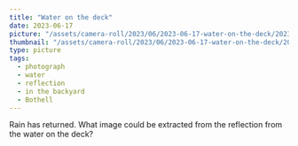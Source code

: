 ```yaml
---
title: "Water on the deck"
date: 2023-06-17
picture: "/assets/camera-roll/2023/06/2023-06-17-water-on-the-deck/20230618_011443856_iOS.jpg"
thumbnail: "/assets/camera-roll/2023/06/2023-06-17-water-on-the-deck/20230618_011443856_iOS-thumbnail.jpg"
type: picture
tags:
  - photograph
  - water
  - reflection
  - in the backyard
  - Bothell
---
```

Rain has returned. What image could be extracted from the reflection from the water on the deck?